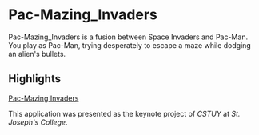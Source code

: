# Pac-Mazing_Invaders

Pac-Mazing_Invaders is a fusion between Space Invaders and Pac-Man. You play as Pac-Man, 
trying desperately to escape a maze while dodging an alien's bullets.

## Highlights

[Pac-Mazing Invaders](https://cstuy.org/static/past-programs/ship/assets/pacinvaders.png)

This application was presented as the keynote project of *CSTUY* at *St. Joseph's College*.


